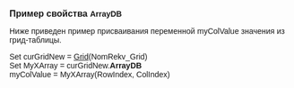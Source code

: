 ﻿<html>
<head>
<title>Example ArrayDB</title>
</head>

<body>

<p><font face="Arial"><strong><font size="3">Пример свойства </font>
ArrayDB</strong></font></p>

<p><font face="Arial">Ниже приведен пример присваивания переменной 
myColValue значения из грид-таблицы.</font></p>

<p><font face="Arial">Set curGridNew = <a href="../Functions/ASDOC/Grid.html">
Grid</a>(NomRekv_Grid)<br>
Set MyXArray = curGridNew.<strong>ArrayDB<br>
</strong>myColValue = MyXArray(RowIndex, ColIndex)</font></p>
</body>
</html>
